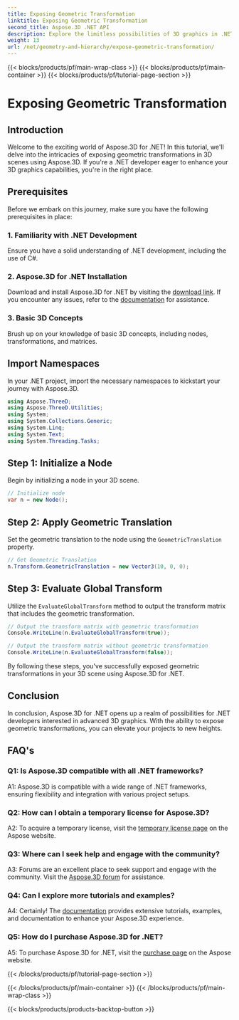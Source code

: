```yaml
---
title: Exposing Geometric Transformation
linktitle: Exposing Geometric Transformation 
second_title: Aspose.3D .NET API
description: Explore the limitless possibilities of 3D graphics in .NET with Aspose.3D. Uncover geometric transformations effortlessly.
weight: 13
url: /net/geometry-and-hierarchy/expose-geometric-transformation/
---
```


{{< blocks/products/pf/main-wrap-class >}}
{{< blocks/products/pf/main-container >}}
{{< blocks/products/pf/tutorial-page-section >}}

# Exposing Geometric Transformation

## Introduction

Welcome to the exciting world of Aspose.3D for .NET! In this tutorial, we'll delve into the intricacies of exposing geometric transformations in 3D scenes using Aspose.3D. If you're a .NET developer eager to enhance your 3D graphics capabilities, you're in the right place.

## Prerequisites

Before we embark on this journey, make sure you have the following prerequisites in place:

### 1. Familiarity with .NET Development

Ensure you have a solid understanding of .NET development, including the use of C#.

### 2. Aspose.3D for .NET Installation

Download and install Aspose.3D for .NET by visiting the [download link](https://releases.aspose.com/3d/net/). If you encounter any issues, refer to the [documentation](https://reference.aspose.com/3d/net/) for assistance.

### 3. Basic 3D Concepts

Brush up on your knowledge of basic 3D concepts, including nodes, transformations, and matrices.

## Import Namespaces

In your .NET project, import the necessary namespaces to kickstart your journey with Aspose.3D.

```csharp
using Aspose.ThreeD;
using Aspose.ThreeD.Utilities;
using System;
using System.Collections.Generic;
using System.Linq;
using System.Text;
using System.Threading.Tasks;
```

## Step 1: Initialize a Node

Begin by initializing a node in your 3D scene.

```csharp
// Initialize node 
var n = new Node();
```

## Step 2: Apply Geometric Translation

Set the geometric translation to the node using the `GeometricTranslation` property.

```csharp
// Get Geometric Translation
n.Transform.GeometricTranslation = new Vector3(10, 0, 0);
```

## Step 3: Evaluate Global Transform

Utilize the `EvaluateGlobalTransform` method to output the transform matrix that includes the geometric transformation.

```csharp
// Output the transform matrix with geometric transformation 
Console.WriteLine(n.EvaluateGlobalTransform(true));

// Output the transform matrix without geometric transformation
Console.WriteLine(n.EvaluateGlobalTransform(false));
```

By following these steps, you've successfully exposed geometric transformations in your 3D scene using Aspose.3D for .NET.

## Conclusion

In conclusion, Aspose.3D for .NET opens up a realm of possibilities for .NET developers interested in advanced 3D graphics. With the ability to expose geometric transformations, you can elevate your projects to new heights.

## FAQ's

### Q1: Is Aspose.3D compatible with all .NET frameworks?

A1: Aspose.3D is compatible with a wide range of .NET frameworks, ensuring flexibility and integration with various project setups.

### Q2: How can I obtain a temporary license for Aspose.3D?

A2: To acquire a temporary license, visit the [temporary license page](https://purchase.aspose.com/temporary-license/) on the Aspose website.

### Q3: Where can I seek help and engage with the community?

A3: Forums are an excellent place to seek support and engage with the community. Visit the [Aspose.3D forum](https://forum.aspose.com/c/3d/18) for assistance.

### Q4: Can I explore more tutorials and examples?

A4: Certainly! The [documentation](https://reference.aspose.com/3d/net/) provides extensive tutorials, examples, and documentation to enhance your Aspose.3D experience.

### Q5: How do I purchase Aspose.3D for .NET?

A5: To purchase Aspose.3D for .NET, visit the [purchase page](https://purchase.aspose.com/buy) on the Aspose website.

{{< /blocks/products/pf/tutorial-page-section >}}

{{< /blocks/products/pf/main-container >}}
{{< /blocks/products/pf/main-wrap-class >}}

{{< blocks/products/products-backtop-button >}}
